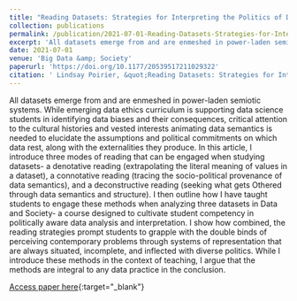 ```yaml
---
title: "Reading Datasets: Strategies for Interpreting the Politics of Data Signification"
collection: publications
permalink: /publication/2021-07-01-Reading-Datasets-Strategies-for-Interpreting-the-Politics-of-Data-Signification
excerpt: 'All datasets emerge from and are enmeshed in power-laden semiotic systems. While emerging data ethics curriculum is supporting data science students in identifying data biases and their consequences, critical attention to the cultural histories and vested interests animating data semantics is needed'...
date: 2021-07-01
venue: 'Big Data &amp; Society'
paperurl: 'https://doi.org/10.1177/20539517211029322'
citation: ' Lindsay Poirier, &quot;Reading Datasets: Strategies for Interpreting the Politics of Data Signification.&quot; Big Data &amp;amp; Society, 2021.'
---
```

All datasets emerge from and are enmeshed in power-laden semiotic systems. While emerging data ethics curriculum is supporting data science students in identifying data biases and their consequences, critical attention to the cultural histories and vested interests animating data semantics is needed to elucidate the assumptions and political commitments on which data rest, along with the externalities they produce. In this article, I introduce three modes of reading that can be engaged when studying datasets- a denotative reading (extrapolating the literal meaning of values in a dataset), a connotative reading (tracing the socio-political provenance of data semantics), and a deconstructive reading (seeking what gets Othered through data semantics and structure). I then outline how I have taught students to engage these methods when analyzing three datasets in Data and Society- a course designed to cultivate student competency in politically aware data analysis and interpretation. I show how combined, the reading strategies prompt students to grapple with the double binds of perceiving contemporary problems through systems of representation that are always situated, incomplete, and inflected with diverse politics. While I introduce these methods in the context of teaching, I argue that the methods are integral to any data practice in the conclusion.

[Access paper here](https://doi.org/10.1177/20539517211029322){:target="_blank"}

